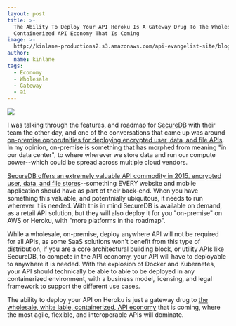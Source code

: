 ```yaml
---
layout: post
title: >-
  The Ability To Deploy Your API Heroku Is A Gateway Drug To The Wholesale,
  Containerized API Economy That Is Coming
image: >-
  http://kinlane-productions2.s3.amazonaws.com/api-evangelist-site/blog/secure-db-on-premise.png
author:
  name: kinlane
tags:
  - Economy
  - Wholesale
  - Gateway
  - ai
---
```

[![](http://kinlane-productions2.s3.amazonaws.com/api-evangelist-site/blog/secure-db-on-premise.png)](https://securedb.co)

I was talking through the features, and roadmap for [SecureDB](https://securedb.co) with their team the other day, and one of the conversations that came up was around [on-premise opporutnities for deploying encrypted user, data, and file APIs](https://securedb.co/encryption-features/). In my opinion, on-premise is something that has morphed from meaning "in our data center", to where wherever we store data and run our compute power--which could be spread across multiple cloud vendors.

[SecureDB offers an extremely valuable API commodity in 2015, encrypted user, data, and file stores](https://securedb.co)\--something EVERY website and mobile application should have as part of their back-end. When you have something this valuable, and potentnially ubiquitous, it needs to run wherever it is needed. With this in mind SecureDB is available on demand, as a retail API solution, but they will also deploy it for you "on-premise" on AWS or Heroku, with "more platforms in the roadmap".

While a wholesale, on-premise, deploy anywhere API will not be required for all APIs, as some SaaS solutions won't benefit from this type of distribution, if you are a core architectural building block, or utility APIs like SecureDB, to compete in the API economy, your API will have to deployable to anywhere it is needed. With the explosion of Docker and Kubernetes, your API should technically be able to able to be deployed in any containerized environment, with a business model, licensing, and legal framework to support the different use cases.

The ability to deploy your API on Heroku is just a gateway drug to [the wholesale, white lable, containerized, API economy](http://apievangelist.com/2015/02/26/a-peek-at-the-future-with-white-label-apis/) that is coming, where the most agile, flexible, and interoperable APIs will dominate.